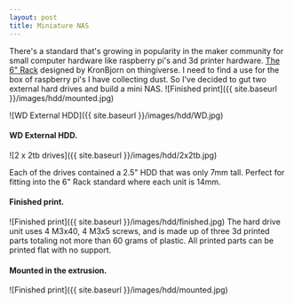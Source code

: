 ```yaml
---
layout: post
title: Miniature NAS
---
```


There's a standard that's growing in popularity in the maker community for small computer hardware like raspberry pi's and 3d printer hardware. [The 6" Rack](https://www.thingiverse.com/thing:1936196) designed by KronBjorn on thingiverse. I need to find a use for the box of raspberry pi's I have collecting dust. So I've decided to gut two external hard drives and build a mini NAS.
![Finished print]({{ site.baseurl }}/images/hdd/mounted.jpg)

![WD External HDD]({{ site.baseurl }}/images/hdd/WD.jpg)
#### WD External HDD.
![2 x 2tb drives]({{ site.baseurl }}/images/hdd/2x2tb.jpg)

Each of the drives contained a 2.5" HDD that was only 7mm tall. Perfect for fitting into the 6" Rack standard where each unit is 14mm. 

#### Finished print.
![Finished print]({{ site.baseurl }}/images/hdd/finished.jpg)
The hard drive unit uses 4 M3x40, 4 M3x5 screws, and is made up of three 3d printed parts totaling not more than 60 grams of plastic. All printed parts can be printed flat with no support. 

#### Mounted in the extrusion.
![Finished print]({{ site.baseurl }}/images/hdd/mounted.jpg)
